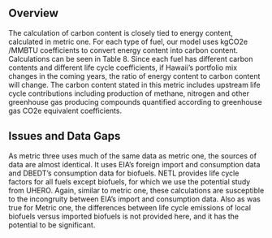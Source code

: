 ## Overview
The calculation of carbon content is closely tied to energy content, calculated in metric one. For each type of fuel, our model uses kgCO2e /MMBTU coefficients to convert energy content into carbon content. Calculations can be seen in Table 8. Since each fuel has different carbon contents and different life cycle coefficients, if Hawaii’s portfolio mix changes in the coming years, the ratio of energy content to carbon content will change. The carbon content stated in this metric includes upstream life cycle contributions including production of methane, nitrogen and other greenhouse gas producing compounds quantified according to greenhouse gas CO2e equivalent coefficients.
## Issues and Data Gaps
As metric three uses much of the same data as metric one, the sources of data are almost identical. It uses EIA’s foreign import and consumption data and DBEDT’s consumption data for biofuels. NETL provides life cycle factors for all fuels except biofuels, for which we use the potential study from UHERO. Again, similar to metric one, these calculations are susceptible to the incongruity between EIA’s import and consumption data. Also as was true for Metric one, the differences between life cycle emissions of local biofuels versus imported biofuels is not provided here, and it has the potential to be significant.